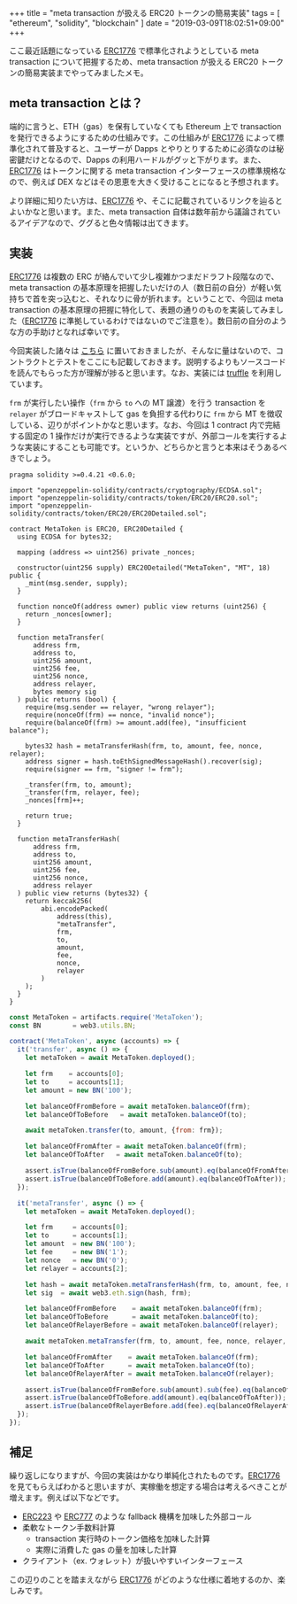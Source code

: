 +++
title = "meta transaction が扱える ERC20 トークンの簡易実装"
tags = [ "ethereum", "solidity", "blockchain" ]
date = "2019-03-09T18:02:51+09:00"
+++

ここ最近話題になっている [ERC1776](https://github.com/ethereum/EIPs/issues/1776) で標準化されようとしている meta transaction について把握するため、meta transaction が扱える ERC20 トークンの簡易実装までやってみましたメモ。

<!--more-->

## meta transaction とは？

端的に言うと、ETH（gas）を保有していなくても Ethereum 上で transaction を発行できるようにするための仕組みです。この仕組みが [ERC1776](https://github.com/ethereum/EIPs/issues/1776) によって標準化されて普及すると、ユーザーが Dapps とやりとりするために必須なのは秘密鍵だけとなるので、Dapps の利用ハードルがグッと下がります。また、[ERC1776](https://github.com/ethereum/EIPs/issues/1776) はトークンに関する meta transaction インターフェースの標準規格なので、例えば DEX などはその恩恵を大きく受けることになると予想されます。

より詳細に知りたい方は、[ERC1776](https://github.com/ethereum/EIPs/issues/1776) や、そこに記載されているリンクを辿るとよいかなと思います。また、meta transaction 自体は数年前から議論されているアイデアなので、ググると色々情報は出てきます。

## 実装

[ERC1776](https://github.com/ethereum/EIPs/issues/1776) は複数の ERC が絡んでいて少し複雑かつまだドラフト段階なので、meta transaction の基本原理を把握したいだけの人（数日前の自分）が軽い気持ちで首を突っ込むと、それなりに骨が折れます。ということで、今回は meta transaction の基本原理の把握に特化して、表題の通りのものを実装してみました（[ERC1776](https://github.com/ethereum/EIPs/issues/1776) に準拠しているわけではないのでご注意を）。数日前の自分のような方の手助けとなれば幸いです。

今回実装した諸々は [こちら](https://github.com/m0t0k1ch1/sandbox/tree/master/ethereum/meta-tx) に置いておきましたが、そんなに量はないので、コントラクトとテストをここにも記載しておきます。説明するよりもソースコードを読んでもらった方が理解が捗ると思います。なお、実装には [truffle](https://github.com/trufflesuite/truffle) を利用しています。

`frm` が実行したい操作（`frm` から `to` への MT 譲渡）を行う transaction を `relayer` がブロードキャストして gas を負担する代わりに `frm` から MT を徴収している、辺りがポイントかなと思います。なお、今回は 1 contract 内で完結する固定の 1 操作だけが実行できるような実装ですが、外部コールを実行するような実装にすることも可能です。というか、どちらかと言うと本来はそうあるべきでしょう。

``` solidity
pragma solidity >=0.4.21 <0.6.0;

import "openzeppelin-solidity/contracts/cryptography/ECDSA.sol";
import "openzeppelin-solidity/contracts/token/ERC20/ERC20.sol";
import "openzeppelin-solidity/contracts/token/ERC20/ERC20Detailed.sol";

contract MetaToken is ERC20, ERC20Detailed {
  using ECDSA for bytes32;

  mapping (address => uint256) private _nonces;

  constructor(uint256 supply) ERC20Detailed("MetaToken", "MT", 18) public {
    _mint(msg.sender, supply);
  }

  function nonceOf(address owner) public view returns (uint256) {
    return _nonces[owner];
  }

  function metaTransfer(
      address frm,
      address to,
      uint256 amount,
      uint256 fee,
      uint256 nonce,
      address relayer,
      bytes memory sig
  ) public returns (bool) {
    require(msg.sender == relayer, "wrong relayer");
    require(nonceOf(frm) == nonce, "invalid nonce");
    require(balanceOf(frm) >= amount.add(fee), "insufficient balance");

    bytes32 hash = metaTransferHash(frm, to, amount, fee, nonce, relayer);
    address signer = hash.toEthSignedMessageHash().recover(sig);
    require(signer == frm, "signer != frm");

    _transfer(frm, to, amount);
    _transfer(frm, relayer, fee);
    _nonces[frm]++;

    return true;
  }

  function metaTransferHash(
      address frm,
      address to,
      uint256 amount,
      uint256 fee,
      uint256 nonce,
      address relayer
  ) public view returns (bytes32) {
    return keccak256(
        abi.encodePacked(
            address(this),
            "metaTransfer",
            frm,
            to,
            amount,
            fee,
            nonce,
            relayer
        )
    );
  }
}
```

``` js
const MetaToken = artifacts.require('MetaToken');
const BN        = web3.utils.BN;

contract('MetaToken', async (accounts) => {
  it('transfer', async () => {
    let metaToken = await MetaToken.deployed();

    let frm    = accounts[0];
    let to     = accounts[1];
    let amount = new BN('100');

    let balanceOfFromBefore = await metaToken.balanceOf(frm);
    let balanceOfToBefore   = await metaToken.balanceOf(to);

    await metaToken.transfer(to, amount, {from: frm});

    let balanceOfFromAfter = await metaToken.balanceOf(frm);
    let balanceOfToAfter   = await metaToken.balanceOf(to);

    assert.isTrue(balanceOfFromBefore.sub(amount).eq(balanceOfFromAfter));
    assert.isTrue(balanceOfToBefore.add(amount).eq(balanceOfToAfter));
  });

  it('metaTransfer', async () => {
    let metaToken = await MetaToken.deployed();

    let frm     = accounts[0];
    let to      = accounts[1];
    let amount  = new BN('100');
    let fee     = new BN('1');
    let nonce   = new BN('0');
    let relayer = accounts[2];

    let hash = await metaToken.metaTransferHash(frm, to, amount, fee, nonce, relayer);
    let sig  = await web3.eth.sign(hash, frm);

    let balanceOfFromBefore    = await metaToken.balanceOf(frm);
    let balanceOfToBefore      = await metaToken.balanceOf(to);
    let balanceOfRelayerBefore = await metaToken.balanceOf(relayer);

    await metaToken.metaTransfer(frm, to, amount, fee, nonce, relayer, sig, {from: relayer});

    let balanceOfFromAfter    = await metaToken.balanceOf(frm);
    let balanceOfToAfter      = await metaToken.balanceOf(to);
    let balanceOfRelayerAfter = await metaToken.balanceOf(relayer);

    assert.isTrue(balanceOfFromBefore.sub(amount).sub(fee).eq(balanceOfFromAfter));
    assert.isTrue(balanceOfToBefore.add(amount).eq(balanceOfToAfter));
    assert.isTrue(balanceOfRelayerBefore.add(fee).eq(balanceOfRelayerAfter));
  });
});
```

## 補足

繰り返しになりますが、今回の実装はかなり単純化されたものです。[ERC1776](https://github.com/ethereum/EIPs/issues/1776) を見てもらえばわかると思いますが、実稼働を想定する場合は考えるべきことが増えます。例えば以下などです。

- [ERC223](https://github.com/ethereum/EIPs/issues/223) や [ERC777](https://github.com/ethereum/EIPs/issues/777) のような fallback 機構を加味した外部コール
- 柔軟なトークン手数料計算
  - transaction 実行時のトークン価格を加味した計算
  - 実際に消費した gas の量を加味した計算
- クライアント（ex. ウォレット）が扱いやすいインターフェース

この辺りのことを踏まえながら [ERC1776](https://github.com/ethereum/EIPs/issues/1776) がどのような仕様に着地するのか、楽しみです。
